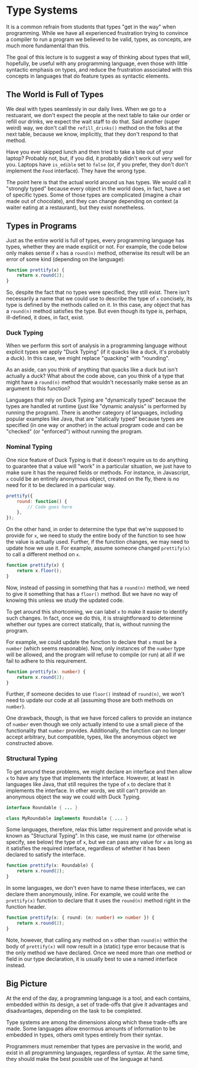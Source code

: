 # Type Systems

It is a common refrain from students that types "get in the way" when
programming. While we have all experienced frustration trying to convince a
compiler to run a program we believed to be valid, types, as concepts, are much
more fundamental than this.

The goal of this lecture is to suggest a way of thinking about types that will,
hopefully, be useful with any programming language, even those with little
syntactic emphasis on types, and reduce the frustration associated with this
concepts in languages that do feature types as syntactic elements.

## The World is Full of Types

We deal with types seamlessly in our daily lives. When we go to a restuarant, we
don't expect the people at the next table to take our order or refill our
drinks, we expect the wait staff to do that. Said another (super weird) way, we
don't call the `refill_drinks()` method on the folks at the next table, because
we know, implicitly, that they don't respond to that method.

Have you ever skipped lunch and then tried to take a bite out of your laptop?
Probably not, but, if you did, it probably didn't work out very well for you.
Laptops have `is_edible` set to `false` (or, if you prefer, they don't don't
implement the `Food` interface). They have the wrong type.

The point here is that the actual world around us has types. We would call it
"strongly typed" because every object in the world does, in fact, have a set of
specific types. Some of those types are complicated (imagine a chair made out of
chocolate), and they can change depending on context (a waiter eating at a
restaurant), but they exist nonetheless.

## Types in Programs

Just as the entire world is full of types, every programming language has types,
whether they are made explicit or not. For example, the code below only makes
sense if `x` has a `round(n)` method, otherwise its result will be an error of
some kind (depending on the language):

```javascript
function prettify(x) {
    return x.round(2);
}
```

So, despite the fact that no types were specified, they still exist. There isn't
necessarily a name that we could use to describe the type of `x` concisely, its
type is defined by the methods called on it. In this case, any object that has a
`round(n)` method satisfies the type. But even though its type is, perhaps,
ill-defined, it does, in fact, exist.

### Duck Typing

When we perform this sort of analysis in a programming language without explicit
types we apply "Duck Typing" (if it quacks like a duck, it's probably a duck).
In this case, we might replace "quacking" with "rounding".

As an aside, can you think of anything that quacks like a duck but isn't
actually a duck? What about the code above, can you think of a type that might
have a `round(n)` method that wouldn't necessarily make sense as an argument to
this function?

Languages that rely on Duck Typing are "dynamically typed" because the types are
handled at runtime (just like "dynamic analysis" is performed by running the
program). There is another category of languages, including popular examples
like Java, that are "statically typed" because types are specified (in one way
or another) in the actual program code and can be "checked" (or "enforced")
without running the program.

### Nominal Typing

One nice feature of Duck Typing is that it doesn't require us to do anything to
guarantee that a value will "work" in a particular situation, we just have to
make sure it has the required fields or methods. For instance, in Javascript,
`x` could be an entirely anonymous object, created on the fly, there is no need
for it to be declared in a particular way.

```javascript
prettify({
    round: function() {
        // Code goes here
    },
});
```

On the other hand, in order to determine the type that we're supposed to provide
for `x`, we need to study the entire body of the function to see how the value
is actually used. Further, if the function changes, we may need to update how we
use it. For example, assume someone changed `prettify(x)` to call a different
method on `x`.


```javascript
function prettify(x) {
    return x.floor();
}
```

Now, instead of passing in something that has a `round(n)` method, we need to
give it something that has a `floor()` method. But we have no way of knowing
this unless we study the updated code.

To get around this shortcoming, we can label `x` to make it easier to identify
such changes. In fact, once we do this, it is straightforward to determine
whether our types are correct statically, that is, without running the program.

For example, we could update the function to declare that `x` must be a `number`
(which seems reasonable). Now, only instances of the `number` type will be
allowed, and the program will refuse to compile (or run) at all if we fail to
adhere to this requirement.

```typescript
function prettify(x: number) {
    return x.round(2);
}
```

Further, if someone decides to use `floor()` instead of `round(n)`, we won't
need to update our code at all (assuming those are both methods on `number`).

One drawback, though, is that we have forced callers to provide an instance of
`number` even though we only actually intend to use a small piece of the
functionality that `number` provides. Additionally, the function can no longer
accept arbitrary, but compatible, types, like the anonymous object we
constructed above.

### Structural Typing

To get around these problems, we might declare an interface and then allow `x`
to have any type that implements the interface. However, at least in languages
like Java, that still requires the type of `x` to declare that it implements the
interface. In other words, we still can't provide an anonymous object the way we
could with Duck Typing.

```java
interface Roundable { ... }

class MyRoundable implements Roundable { ... }
```

Some languages, therefore, relax this latter requirement and provide what is
known as "Structural Typing". In this case, we must name (or otherwise specify,
see below) the type of `x`, but we can pass any value for `x` as long as it
satisfies the required interface, regardless of whether it has been declared to
satisfy the interface.

```typescript
function prettify(x: Roundable) {
    return x.round(2);
}
```

In some languages, we don't even have to name these interfaces, we can declare
them anonymously, inline. For example, we could write the `prettify(x)` function
to declare that it uses the `round(n)` method right in the function header.

```typescript
function prettify(x: { round: (n: number) => number }) {
    return x.round(2);
}
```

Note, however, that calling any method on `x` other than `round(n)` within the
body of `prettify(x)` will now result in a (static) type error because that is
the only method we have declared. Once we need more than one method or field in
our type declaration, it is usually best to use a named interface instead.

## Big Picture

At the end of the day, a programming language is a tool, and each contains,
embedded within its design, a set of trade-offs that give it advantages and
disadvantages, depending on the task to be completed.

Type systems are among the dimensions along which these trade-offs are made.
Some languages allow enormous amounts of information to be embedded in types,
others omit types entirely from their syntax.

Programmers must remember that types are pervasive in the world, and exist
in all programming languages, regardless of syntax. At the same time, they
should make the best possible use of the language at hand.

